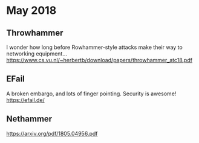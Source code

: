 # May 2018
Throwhammer
-----------
I wonder how long before Rowhammer-style attacks make their way to networking equipment...
<https://www.cs.vu.nl/~herbertb/download/papers/throwhammer_atc18.pdf>

EFail
-----
A broken embargo, and lots of finger pointing. Security is awesome!
<https://efail.de/>

Nethammer
---------
<https://arxiv.org/pdf/1805.04956.pdf>

